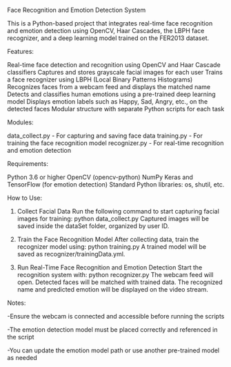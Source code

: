 Face Recognition and Emotion Detection System

This is a Python-based project that integrates real-time face recognition and emotion detection using OpenCV, Haar Cascades, the LBPH face recognizer, and a deep learning model trained on the FER2013 dataset.

Features:

Real-time face detection and recognition using OpenCV and Haar Cascade classifiers
Captures and stores grayscale facial images for each user
Trains a face recognizer using LBPH (Local Binary Patterns Histograms)
Recognizes faces from a webcam feed and displays the matched name
Detects and classifies human emotions using a pre-trained deep learning model
Displays emotion labels such as Happy, Sad, Angry, etc., on the detected faces
Modular structure with separate Python scripts for each task

Modules:

data_collect.py - For capturing and saving face data
training.py - For training the face recognition model
recognizer.py - For real-time recognition and emotion detection

Requirements:

Python 3.6 or higher
OpenCV (opencv-python)
NumPy
Keras and TensorFlow (for emotion detection)
Standard Python libraries: os, shutil, etc.

How to Use:

1. Collect Facial Data
Run the following command to start capturing facial images for training:
python data_collect.py
Captured images will be saved inside the dataSet folder, organized by user ID.

2. Train the Face Recognition Model
After collecting data, train the recognizer model using:
python training.py
A trained model will be saved as recognizer/trainingData.yml.

3. Run Real-Time Face Recognition and Emotion Detection
Start the recognition system with:
python recognizer.py
The webcam feed will open.
Detected faces will be matched with trained data.
The recognized name and predicted emotion will be displayed on the video stream.

Notes:

-Ensure the webcam is connected and accessible before running the scripts

-The emotion detection model must be placed correctly and referenced in the script

-You can update the emotion model path or use another pre-trained model as needed

